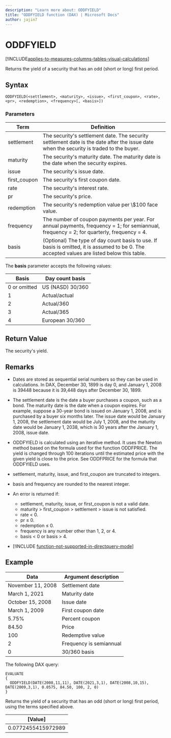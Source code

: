 ```yaml
---
description: "Learn more about: ODDFYIELD"
title: "ODDFYIELD function (DAX) | Microsoft Docs"
author: jajin7
---
```


# ODDFYIELD

[!INCLUDE[applies-to-measures-columns-tables-visual-calculations](includes/applies-to-measures-columns-tables-visual-calculations.md)]

Returns the yield of a security that has an odd (short or long) first period.

## Syntax

```dax
ODDFYIELD(<settlement>, <maturity>, <issue>, <first_coupon>, <rate>, <pr>, <redemption>, <frequency>[, <basis>])
```

### Parameters

|Term|Definition|  
|--------|--------------|  
|settlement|The security's settlement date. The security settlement date is the date after the issue date when the security is traded to the buyer.|
|maturity|The security's maturity date. The maturity date is the date when the security expires.|
|issue|The security's issue date.|
|first_coupon|The security's first coupon date.|
|rate|The security's interest rate.|
|pr|The security's price.|
|redemption|The security's redemption value per \\$100 face value.|
|frequency|The number of coupon payments per year. For annual payments, frequency = 1; for semiannual, frequency = 2; for quarterly, frequency = 4.|
|basis|(Optional) The type of day count basis to use. If basis is omitted, it is assumed to be 0. The accepted values are listed below this table.|

The **basis** parameter accepts the following values:

| **Basis**    | **Day count basis** |
| ------------ | ------------------- |
| 0 or omitted | US (NASD) 30/360    |
| 1            | Actual/actual       |
| 2            | Actual/360          |
| 3            | Actual/365          |
| 4            | European 30/360     |

## Return Value

The security's yield.

## Remarks

- Dates are stored as sequential serial numbers so they can be used in calculations. In DAX, December 30, 1899 is day 0, and January 1, 2008 is 39448 because it is 39,448 days after December 30, 1899.

- The settlement date is the date a buyer purchases a coupon, such as a bond. The maturity date is the date when a coupon expires. For example, suppose a 30-year bond is issued on January 1, 2008, and is purchased by a buyer six months later. The issue date would be January 1, 2008, the settlement date would be July 1, 2008, and the maturity date would be January 1, 2038, which is 30 years after the January 1, 2008, issue date.

- ODDFYIELD is calculated using an iterative method. It uses the Newton method based on the formula used for the function ODDFPRICE. The yield is changed through 100 iterations until the estimated price with the given yield is close to the price. See ODDFPRICE for the formula that ODDFYIELD uses.

- settlement, maturity, issue, and first_coupon are truncated to integers.

- basis and frequency are rounded to the nearest integer.

- An error is returned if:
  - settlement, maturity, issue, or first_coupon is not a valid date.
  - maturity > first_coupon > settlement > issue is not satisfied.
  - rate < 0.
  - pr ≤ 0.
  - redemption ≤ 0.
  - frequency is any number other than 1, 2, or 4.
  - basis < 0 or basis > 4.

- [!INCLUDE [function-not-supported-in-directquery-mode](includes/function-not-supported-in-directquery-mode.md)]

## Example

| **Data**          | **Argument description** |
| ----------------- | ------------------------ |
| November 11, 2008 | Settlement date          |
| March 1, 2021     | Maturity date            |
| October 15, 2008  | Issue date               |
| March 1, 2009     | First coupon date        |
| 5.75%             | Percent coupon           |
| 84.50             | Price                    |
| 100               | Redemptive value         |
| 2                 | Frequency is semiannual  |
| 0                 | 30/360 basis             |

The following DAX query:

```dax
EVALUATE
{
  ODDFYIELD(DATE(2008,11,11), DATE(2021,3,1), DATE(2008,10,15), DATE(2009,3,1), 0.0575, 84.50, 100, 2, 0)
}
```

Returns the yield of a security that has an odd (short or long) first period, using the terms specified above.

| **[Value]**      |
| ------------------ |
| 0.0772455415972989 |

